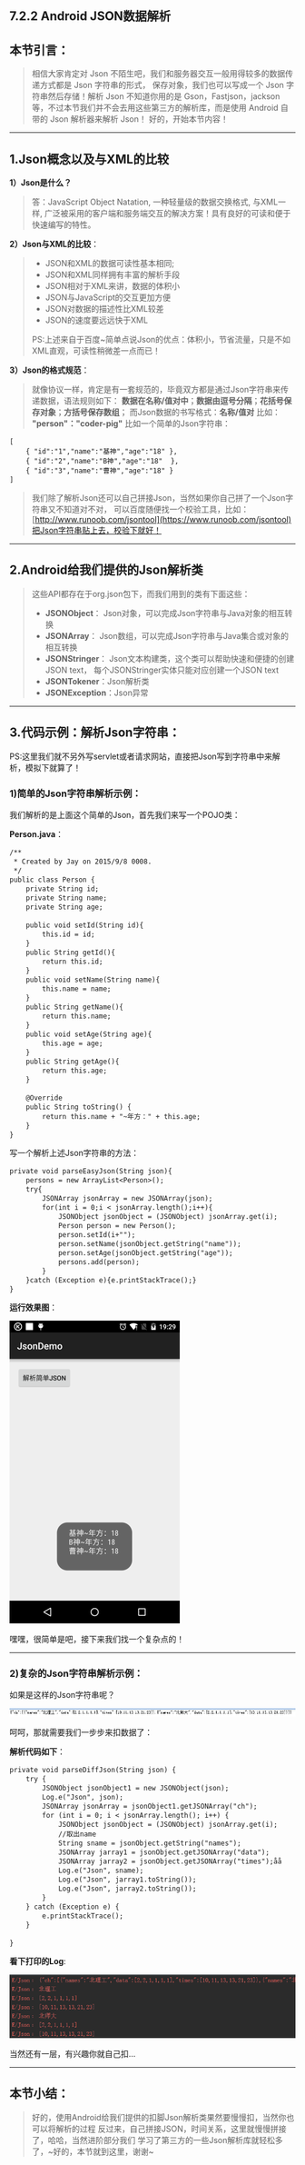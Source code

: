 ## 7.2.2 Android JSON数据解析

### 

## 本节引言：

> 相信大家肯定对 Json 不陌生吧，我们和服务器交互一般用得较多的数据传递方式都是 Json 字符串的形式， 保存对象，我们也可以写成一个 Json 字符串然后存储！解析 Json 不知道你用的是 Gson，Fastjson，jackson 等，不过本节我们并不会去用这些第三方的解析库，而是使用 Android 自带的 Json 解析器来解析 Json！ 好的，开始本节内容！

------

## 1.Json概念以及与XML的比较

**1）Json是什么？**

> 答：JavaScript Object Natation, 一种轻量级的数据交换格式, 与XML一样, 广泛被采用的客户端和服务端交互的解决方案！具有良好的可读和便于快速编写的特性。

**2）Json与XML的比较**：

> - JSON和XML的数据可读性基本相同;
> - JSON和XML同样拥有丰富的解析手段
> - JSON相对于XML来讲，数据的体积小
> - JSON与JavaScript的交互更加方便
> - JSON对数据的描述性比XML较差
> - JSON的速度要远远快于XML
>
> PS:上述来自于百度~简单点说Json的优点：体积小，节省流量，只是不如XML直观，可读性稍微差一点而已！

**3）Json的格式规范**：

> 就像协议一样，肯定是有一套规范的，毕竟双方都是通过Json字符串来传递数据，语法规则如下： **数据在名称/值对中**；**数据由逗号分隔**；**花括号保存对象**；**方括号保存数组**； 而Json数据的书写格式：**名称/值对** 比如： **"person"："coder-pig"** 比如一个简单的Json字符串：

```
[
    { "id":"1","name":"基神","age":"18" },
    { "id":"2","name":"B神","age":"18"  },
    { "id":"3","name":"曹神","age":"18" }
]
```

> 我们除了解析Json还可以自己拼接Json，当然如果你自己拼了一个Json字符串又不知道对不对， 可以百度随便找一个校验工具，比如： [http://www.runoob.com/jsontool](https://www.runoob.com/jsontool)把Json字符串贴上去，校验下就好！

------

## 2.Android给我们提供的Json解析类

> 这些API都存在于org.json包下，而我们用到的类有下面这些：
>
> - **JSONObject**： Json对象，可以完成Json字符串与Java对象的相互转换
> - **JSONArray**： Json数组，可以完成Json字符串与Java集合或对象的相互转换
> - **JSONStringer**： Json文本构建类，这个类可以帮助快速和便捷的创建JSON text， 每个JSONStringer实体只能对应创建一个JSON text
> - **JSONTokener**：Json解析类
> - **JSONException**：Json异常

------

## 3.代码示例：解析Json字符串：

PS:这里我们就不另外写servlet或者请求网站，直接把Json写到字符串中来解析，模拟下就算了！

### 1)简单的Json字符串解析示例：

我们解析的是上面这个简单的Json，首先我们来写一个POJO类：

**Person.java**：

```
/**
 * Created by Jay on 2015/9/8 0008.
 */
public class Person {
    private String id;
    private String name;
    private String age;
    
    public void setId(String id){
        this.id = id;
    }
    public String getId(){
        return this.id;
    }
    public void setName(String name){
        this.name = name;
    }
    public String getName(){
        return this.name;
    }
    public void setAge(String age){
        this.age = age;
    }
    public String getAge(){
        return this.age;
    }
    
    @Override
    public String toString() {
        return this.name + "~年方：" + this.age;
    }
}
```

写一个解析上述Json字符串的方法：

```
private void parseEasyJson(String json){
    persons = new ArrayList<Person>();
    try{
        JSONArray jsonArray = new JSONArray(json);
        for(int i = 0;i < jsonArray.length();i++){
            JSONObject jsonObject = (JSONObject) jsonArray.get(i);
            Person person = new Person();
            person.setId(i+"");
            person.setName(jsonObject.getString("name"));
            person.setAge(jsonObject.getString("age"));
            persons.add(person);
        }
    }catch (Exception e){e.printStackTrace();}
}
```

**运行效果图**：

![img](./10621891.png)

嘿嘿，很简单是吧，接下来我们找一个复杂点的！

------

### 2)复杂的Json字符串解析示例：

如果是这样的Json字符串呢？

![img](./12227965.png)

呵呵，那就需要我们一步步来扣数据了：

**解析代码如下**：

```
private void parseDiffJson(String json) {
    try {
        JSONObject jsonObject1 = new JSONObject(json);
        Log.e("Json", json);
        JSONArray jsonArray = jsonObject1.getJSONArray("ch");
        for (int i = 0; i < jsonArray.length(); i++) {
            JSONObject jsonObject = (JSONObject) jsonArray.get(i);
            //取出name
            String sname = jsonObject.getString("names");
            JSONArray jarray1 = jsonObject.getJSONArray("data");
            JSONArray jarray2 = jsonObject.getJSONArray("times");åå
            Log.e("Json", sname);
            Log.e("Json", jarray1.toString());
            Log.e("Json", jarray2.toString());
        }
    } catch (Exception e) {
        e.printStackTrace();
    }

}
```

**看下打印的Log**:

![img](./35808866.png)

当然还有一层，有兴趣你就自己扣...

------

## 本节小结：

> 好的，使用Android给我们提供的扣脚Json解析类果然要慢慢扣，当然你也可以将解析的过程 反过来，自己拼接JSON，时间关系，这里就慢慢拼接了，哈哈，当然进阶部分我们 学习了第三方的一些Json解析库就轻松多了，~好的，本节就到这里，谢谢~